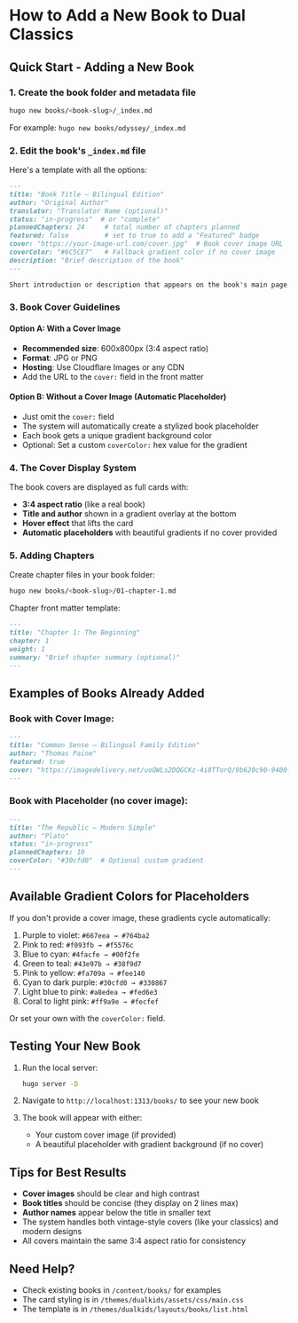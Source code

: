# How to Add a New Book to Dual Classics

## Quick Start - Adding a New Book

### 1. Create the book folder and metadata file

```bash
hugo new books/<book-slug>/_index.md
```

For example: `hugo new books/odyssey/_index.md`

### 2. Edit the book's `_index.md` file

Here's a template with all the options:

```markdown
---
title: "Book Title — Bilingual Edition"
author: "Original Author"
translator: "Translator Name (optional)"
status: "in-progress"  # or "complete"
plannedChapters: 24     # total number of chapters planned
featured: false         # set to true to add a "Featured" badge
cover: "https://your-image-url.com/cover.jpg"  # Book cover image URL
coverColor: "#6C5CE7"   # Fallback gradient color if no cover image
description: "Brief description of the book"
---

Short introduction or description that appears on the book's main page.
```

### 3. Book Cover Guidelines

#### Option A: With a Cover Image
- **Recommended size**: 600x800px (3:4 aspect ratio)
- **Format**: JPG or PNG
- **Hosting**: Use Cloudflare Images or any CDN
- Add the URL to the `cover:` field in the front matter

#### Option B: Without a Cover Image (Automatic Placeholder)
- Just omit the `cover:` field
- The system will automatically create a stylized book placeholder
- Each book gets a unique gradient background color
- Optional: Set a custom `coverColor:` hex value for the gradient

### 4. The Cover Display System

The book covers are displayed as full cards with:
- **3:4 aspect ratio** (like a real book)
- **Title and author** shown in a gradient overlay at the bottom
- **Hover effect** that lifts the card
- **Automatic placeholders** with beautiful gradients if no cover provided

### 5. Adding Chapters

Create chapter files in your book folder:

```bash
hugo new books/<book-slug>/01-chapter-1.md
```

Chapter front matter template:
```markdown
---
title: "Chapter 1: The Beginning"
chapter: 1
weight: 1
summary: "Brief chapter summary (optional)"
---
```

## Examples of Books Already Added

### Book with Cover Image:
```markdown
---
title: "Common Sense — Bilingual Family Edition"
author: "Thomas Paine"
featured: true
cover: "https://imagedelivery.net/uoQWLs2DQGCKz-4i8TTorQ/9b620c90-9400-47ce-91b9-54e5cc7f5d00/public"
---
```

### Book with Placeholder (no cover image):
```markdown
---
title: "The Republic — Modern Simple"
author: "Plato"
status: "in-progress"
plannedChapters: 10
coverColor: "#30cfd0"  # Optional custom gradient
---
```

## Available Gradient Colors for Placeholders

If you don't provide a cover image, these gradients cycle automatically:
1. Purple to violet: `#667eea → #764ba2`
2. Pink to red: `#f093fb → #f5576c`
3. Blue to cyan: `#4facfe → #00f2fe`
4. Green to teal: `#43e97b → #38f9d7`
5. Pink to yellow: `#fa709a → #fee140`
6. Cyan to dark purple: `#30cfd0 → #330867`
7. Light blue to pink: `#a8edea → #fed6e3`
8. Coral to light pink: `#ff9a9e → #fecfef`

Or set your own with the `coverColor:` field.

## Testing Your New Book

1. Run the local server:
   ```bash
   hugo server -D
   ```

2. Navigate to `http://localhost:1313/books/` to see your new book

3. The book will appear with either:
   - Your custom cover image (if provided)
   - A beautiful placeholder with gradient background (if no cover)

## Tips for Best Results

- **Cover images** should be clear and high contrast
- **Book titles** should be concise (they display on 2 lines max)
- **Author names** appear below the title in smaller text
- The system handles both vintage-style covers (like your classics) and modern designs
- All covers maintain the same 3:4 aspect ratio for consistency

## Need Help?

- Check existing books in `/content/books/` for examples
- The card styling is in `/themes/dualkids/assets/css/main.css`
- The template is in `/themes/dualkids/layouts/books/list.html`
